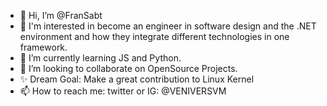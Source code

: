 - 👋 Hi, I’m @FranSabt
- 👀 I'm interested in become an engineer in software design and the .NET environment and how they integrate different technologies in one framework.
- 🌱 I’m currently learning JS and Python.
- 💞️ I’m looking to collaborate on OpenSource Projects.
- ✨ Dream Goal: Make a great contribution to Linux Kernel
- 📫 How to reach me: twitter or IG: @VENIVERSVM

<!---
FranSabt/FranSabt is a ✨ special ✨ repository because its `README.md` (this file) appears on your GitHub profile.
You can click the Preview link to take a look at your changes.
--->
